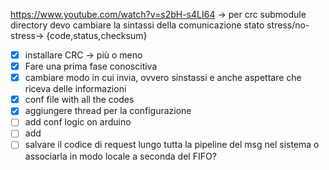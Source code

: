 https://www.youtube.com/watch?v=s2bH-s4LI64 -> per crc submodule directory
devo cambiare la sintassi della comunicazione stato stress/no-stress-> {code,status,checksum}
- [x] installare CRC -> più o meno
- [x] Fare una prima fase conoscitiva
- [x] cambiare modo in cui invia, ovvero sinstassi e anche aspettare che riceva delle informazioni 
- [x] conf file with all the codes
- [x] aggiungere thread per la configurazione
- [ ] add conf logic on arduino
- [ ] add 
- [ ] salvare il codice di request lungo tutta la pipeline del msg nel sistema o associarla in modo locale a seconda del FIFO? 